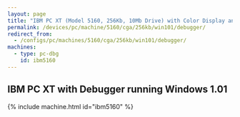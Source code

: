 ```yaml
---
layout: page
title: "IBM PC XT (Model 5160, 256Kb, 10Mb Drive) with Color Display and Debugger running Windows 1.01"
permalink: /devices/pc/machine/5160/cga/256kb/win101/debugger/
redirect_from:
  - /configs/pc/machines/5160/cga/256kb/win101/debugger/
machines:
  - type: pc-dbg
    id: ibm5160
---
```


IBM PC XT with Debugger running Windows 1.01
---

{% include machine.html id="ibm5160" %}
